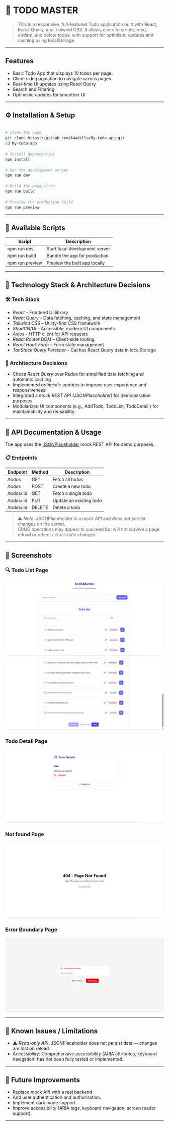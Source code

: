 #  📘 TODO MASTER

>This is a responsive, full-featured Todo application built with React, React Query, and Tailwind CSS. It allows users to create, read, update, and delete todos, with support for optimistic updates and caching using localStorage.


---


## Features

- Basic Todo App that displays 10 todos per page.
- Client side pagination to navigate across pages.
- Real-time UI updates using React Query
- Search and Filtering
- Optimistic updates for smoother UI

---

## ⚙ Installation & Setup

```bash

# Clone the repo
git clone https://github.com/A4adella/My-todo-app.git
cd My-todo-app

# Install dependencies
npm install

# Run the development server
npm run dev

# Build for production
npm run build

# Preview the production build
npm run preview

```
---


## 📜 Available Scripts

| Script            | Description                          |
|-------------------|--------------------------------------|
| npm run dev     | Start local development server       |
| npm run build   | Bundle the app for production        |
| npm run preview | Preview the built app locally        |

---



## 🧰 Technology Stack & Architecture Decisions

### 🛠 Tech Stack

- *React* – Frontend UI library  
- *React Query* – Data fetching, caching, and state management  
- *Tailwind CSS* – Utility-first CSS framework  
- *ShadCN/UI* – Accessible, modern UI components  
- *Axios* – HTTP client for API requests  
- *React Router DOM* – Client-side routing  
- *React Hook Form* – Form state management  
- *TanStack Query Persistor* – Caches React Query data in localStorage

### 🧱 Architecture Decisions

- Chose *React Query* over Redux for simplified data fetching and automatic caching  
- Implemented *optimistic updates* to improve user experience and responsiveness  
- Integrated a *mock REST API (JSONPlaceholder)* for demonstration purposes  
- Modularized UI components (e.g., AddTodo, TodoList, TodoDetail ) for maintainability and reusability  


---

## 🔌 API Documentation & Usage

The app uses the [JSONPlaceholder](https://jsonplaceholder.typicode.com) mock REST API for demo purposes.

### 📋 Endpoints

| Endpoint        | Method | Description           |
|-----------------|--------|-----------------------|
| /todos        | GET    | Fetch all todos       |
| /todos        | POST   | Create a new todo     |
| /todos/:id    | GET    | Fetch a single todo   |
| /todos/:id    | PUT    | Update an existing todo |
| /todos/:id    | DELETE | Delete a todo         |

> ⚠ *Note:* JSONPlaceholder is a mock API and does *not persist* changes on the server.  
> CRUD operations may appear to succeed but will not survive a page reload or reflect actual state changes.

---

## 📸 Screenshots

### 🔍 Todo List Page

![Todo List](./screenshots/Todolist%20Page(1).png)
![Todo list continuation](./screenshots/Todolist%20Page(2).png)

### Todo Detail Page

![Todo Detail](./screenshots/Todo%20Detail%20Page.png)

### Not found Page

![Not found](./screenshots/404%20page.png)

### Error Boundary Page
![Error Boundary](./screenshots/Error%20boundary%20page.png)

---


## 🐞 Known Issues / Limitations

- ⚠ *Read-only API*: JSONPlaceholder does not persist data — changes are lost on reload.
-  *Accessibility*: Comprehensive accessibility (ARIA attributes, keyboard navigation) has not been fully tested or implemented.

---



## 🚀 Future Improvements

-  Replace mock API with a real backend.
-  Add user authentication and authorization.
-  Implement dark mode support.
-  Improve accessibility (ARIA tags, keyboard navigation, screen reader support).

---







